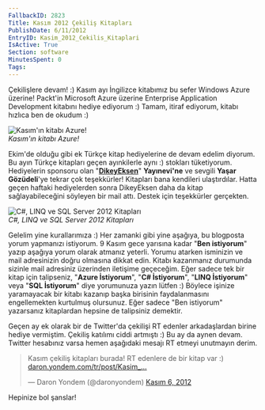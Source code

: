 ```yaml
---
FallbackID: 2823
Title: Kasım 2012 Çekiliş Kitapları
PublishDate: 6/11/2012
EntryID: Kasim_2012_Cekilis_Kitaplari
IsActive: True
Section: software
MinutesSpent: 0
Tags: 
---
```

Çekilişlere devam! :) Kasım ayı İngilizce kitabımız bu sefer Windows
Azure üzerine! Packt'in Microsoft Azure üzerine Enterprise Application
Development kitabını hediye ediyorum :) Tamam, itiraf ediyorum, kitabı
hızlıca ben de okudum :)

![Kasım'ın kitabı
Azure!](http://cdn.daron.yondem.com/assets/2823/azure.jpg)\
*Kasım'ın kitabı Azure!*

Ekim'de olduğu gibi ek Türkçe kitap hediyelerine de devam edelim
diyorum. Bu ayın Türkçe kitapları geçen ayınkilerle aynı :) stokları
tüketiyorum. Hediyelerin sponsoru olan
"[**DikeyEksen**](http://www.dikeyeksen.com/)" **Yayınevi'ne** ve
sevgili **Yaşar Gözüdeli**'ye tekrar çok teşekkürler! Kitapları bana
kendileri ulaştırdılar. Hatta geçen haftaki hediyelerden sonra
DikeyEksen daha da kitap sağlayabileceğini söyleyen bir mail attı.
Destek için teşekkürler gerçekten.

![C\#, LINQ ve SQL Server 2012
Kitapları](http://cdn.daron.yondem.com/assets/2823/kitaplar.jpg)\
*C\#, LINQ ve SQL Server 2012 Kitapları*

Gelelim yine kurallarımıza :) Her zamanki gibi yine aşağıya, bu
blogposta yorum yapmanızı istiyorum. 9 Kasım gece yarısına kadar "**Ben
istiyorum**" yazıp aşağıya yorum olarak atmanız yeterli. Yorumu atarken
isminizin ve mail adresinizin doğru olmasına dikkat edin. Kitabı
kazanmanız durumunda sizinle mail adresiniz üzerinden iletişime
geçeceğim. Eğer sadece tek bir kitap için talipseniz, "**Azure
İstiyorum**", "**C\# İstiyorum**", "**LINQ İstiyorum**" veya "**SQL
İstiyorum**" diye yorumunuza yazın lütfen :) Böylece işinize yaramayacak
bir kitabı kazanıp başka birisinin faydalanmasını engellemekten
kurtulmuş olursunuz. Eğer sadece "Ben istiyorum" yazarsanız kitaplardan
hepsine de talipsiniz demektir.

Geçen ay ek olarak bir de Twitter'da çekilişi RT edenler arkadaşlardan
birine hediye vermiştim. Çekiliş katılımı ciddi artmıştı :) Bu ay da
aynen devam. Twitter hesabınız varsa hemen aşağıdaki mesajı RT etmeyi
unutmayın derim.

> Kasım çekiliş kitapları burada! RT edenlere de bir kitap var :)
> [daron.yondem.com/tr/post/Kasim\_…](http://t.co/pPGAsFLz "http://daron.yondem.com/tr/post/Kasim_2012_Cekilis_Kitaplari")
>
> — Daron Yondem (@daronyondem) [Kasım 6,
> 2012](https://twitter.com/daronyondem/status/265853015871873024)

Hepinize bol şanslar!


